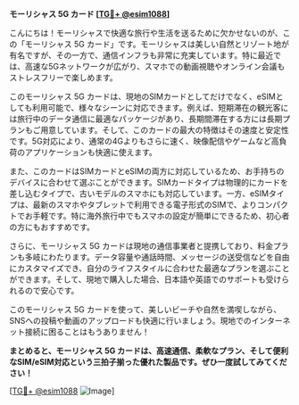 **モーリシャス 5G カード [[TG💪+ @esim1088](https://t.me/s/esim1088)]**

こんにちは！モーリシャスで快適な旅行や生活を送るために欠かせないのが、この「モーリシャス 5G カード」です。モーリシャスは美しい自然とリゾート地が有名ですが、その一方で、通信インフラも非常に充実しています。特に最近では、高速な5Gネットワークが広がり、スマホでの動画視聴やオンライン会議もストレスフリーで楽しめます。

このモーリシャス 5G カードは、現地のSIMカードとしてだけでなく、eSIMとしても利用可能で、様々なシーンに対応できます。例えば、短期滞在の観光客には旅行中のデータ通信に最適なパッケージがあり、長期間滞在する方には長期プランもご用意しています。そして、このカードの最大の特徴はその速度と安定性です。5G対応により、通常の4Gよりもさらに速く、映像配信やゲームなど高負荷のアプリケーションも快適に使えます。

また、このカードはSIMカードとeSIMの両方に対応しているため、お手持ちのデバイスに合わせて選ぶことができます。SIMカードタイプは物理的にカードを差し込むタイプで、古いモデルのスマホにも対応しています。一方、eSIMタイプは、最新のスマホやタブレットで利用できる電子形式のSIMで、よりコンパクトでお手軽です。特に海外旅行中でもスマホの設定が簡単にできるため、初心者の方にもおすすめです。

さらに、モーリシャス 5G カードは現地の通信事業者と提携しており、料金プランも多岐にわたります。データ容量や通話時間、メッセージの送受信などを自由にカスタマイズでき、自分のライフスタイルに合わせた最適なプランを選ぶことができます。そして、現地で購入した場合、日本語や英語でのサポートも受けられるので安心です。

このモーリシャス 5G カードを使って、美しいビーチや自然を満喫しながら、SNSへの投稿や動画のアップロードも快適に行いましょう。現地でのインターネット接続に困ることはもうありません！

**まとめると、モーリシャス 5G カードは、高速通信、柔軟なプラン、そして便利なSIM/eSIM対応という三拍子揃った優れた製品です。ぜひ一度試してみてください！**

[[TG💪+ @esim1088](https://t.me/s/esim1088) ![Image](https://i.postimg.cc/Y0z9fWf4/image.png)]